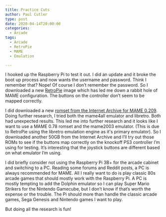 ```yaml
---
title: Practice Cuts
author: Paul Cutler
type: post
date: 2020-04-14T20:00:00
categories:
  - Arcade
tags:
  - Arcade
  - RetroPie
  - MAME
  - Emulation

---
```


I hooked up the Raspberry Pi to test it out.  I did an update and it broke the boot up process and now wants the username and password.  Think I remember that? Nope!  Of course I don’t remember the password.  So I downloaded a new [RetroPie](https://retropie.org.uk/) image which has led me down a rabbit hole of MAME configuration.  The buttons on the controller don’t seem to be mapped correctly.  

I did downloaded a new [romset from the Internet Archive for MAME 0.209](https://archive.org/details/MAME_0.209_ROMs_merged).  Doing further research, I tried both the mame4all emulator and libretro.  Both had unexpected results.  This led me into further research and it looks like I want to use a MAME 0.78 romset and the mame2003 emulator.  (This is due to RetroPie using the libretro emulation engine as it's primary emulator).  So I downloaded another 50GB from the Internet Archive and I’ll try out those ROMs to see if the buttons map correctly on the knockoff PS3 controller I’m using for testing.  It’s interesting that the joystick buttons are different based on what emulator I’m using.

I did briefly consider not using the Raspberry Pi 3B+ for the arcade cabinet and switching to a PC.  Reading some forums and Reddit posts, a PC is always recommended for MAME.  All I really want to do is play classic 80s arcade games that should mostly work with the Raspberry Pi.  A PC is mostly tempting to add the Dolphin emulator so I can play Super Mario Strikers for the Nintendo Gamecube, but I don’t know if that’s worth the expense or the trouble.  The Pi should more than handle the classic arcade games, Sega Genesis and Nintendo games I want to play.

But doing all the research is fun!